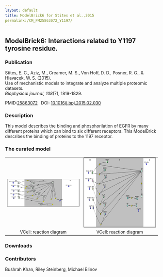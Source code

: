 ```yaml
---
layout: default
title: ModelBrick6 for Stites et al.,2015
permalink:/CM_PM25863072_Y1197/
---
```


## ModelBrick6: Interactions related to Y1197 tyrosine residue.

### Publication 

Stites, E. C., Aziz, M., Creamer, M. S., Von Hoff, D. D., Posner, R. G., & Hlavacek, W. S. (2015). <br />
Use of mechanistic models to integrate and analyze multiple proteomic datasets. <br />
<i>Biophysical journal, 108</i>(7), 1819-1829.

 PMID:<a href="https://www.ncbi.nlm.nih.gov/pubmed/25863072">25863072</a>&ensp; 
 DOI: <a href="https://doi.org/10.1016/j.bpj.2015.02.030">10.1016/j.bpj.2015.02.030 </a><br />

### Description
This model describes the binding and phosphorilation of EGFR by many different proteins which can bind to six different receptors. This ModelBrick describes the binding of proteins to the 1197 receptor. 

### The curated model
<center>
 <table> 
 <tr>
  <td align="center" width="280"><a href="https://modelbricks.github.io/images/Vcellimages/Capture_1197_.PNG"><img align="center" src="/images/Vcellimages/Capture_1197_.PNG"/></a></td>
    <td align="center" width="280"><a href="https://modelbricks.github.io/images/Vcellimages/Capture_1197_other.PNG"><img align="center" src="/images/Vcellimages/Capture_1197_other.PNG" height="230"/></a></td>
 </tr>
 <tr>
  <td align="center"> VCell: reaction diagram </td>
   <td align="center"> VCell: reaction diagram </td>
   </tr>
 </table>
</center>

### Downloads

   
### Contributors
Bushrah Khan, Riley Steinberg, Michael Blinov
 
